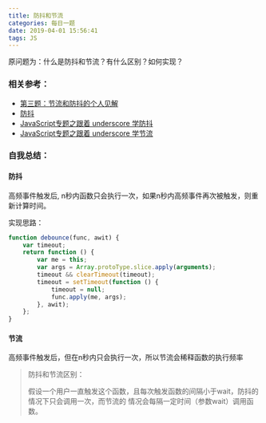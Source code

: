 ```yaml
---
title: 防抖和节流
categories: 每日一题
date: 2019-04-01 15:56:41
tags: JS
---
```


原问题为：什么是防抖和节流？有什么区别？如何实现？

### 相关参考：

- [第三题：节流和防抖的个人见解](https://github.com/Advanced-Frontend/Daily-Interview-Question/issues/5)
- [防抖](https://yuchengkai.cn/docs/frontend/#%E9%98%B2%E6%8A%96)
- [JavaScript专题之跟着 underscore 学防抖](https://github.com/mqyqingfeng/Blog/issues/22)
- [JavaScript专题之跟着 underscore 学节流](https://github.com/mqyqingfeng/Blog/issues/26)

### 自我总结：

#### 防抖

高频事件触发后, n秒内函数只会执行一次，如果n秒内高频事件再次被触发，则重新计算时间。

实现思路：
```javascript
function debounce(func, awit) {
    var timeout;
    return function () {
        var me = this;
        var args = Array.protoType.slice.apply(arguments);
        timeout && clearTimeout(timeout);
        timeout = setTimeout(function () {
            timeout = null;
            func.apply(me, args);
        }, awit);
    };
}

```


#### 节流

高频事件触发后，但在n秒内只会执行一次，所以节流会稀释函数的执行频率


> 防抖和节流区别：
>
> 假设一个用户一直触发这个函数，且每次触发函数的间隔小于wait，防抖的情况下只会调用一次，而节流的 情况会每隔一定时间（参数wait）调用函数。